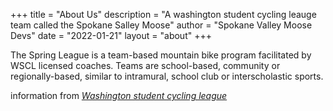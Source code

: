 +++
title = "About Us"
description = "A washington student cycling leauge team called the Spokane Salley Moose"
author = "Spokane Valley Moose Devs"
date = "2022-01-21"
layout = "about"
+++

The Spring League is a team-based mountain bike program facilitated by WSCL licensed coaches. Teams are school-based, community or regionally-based, similar to intramural, school club or interscholastic sports.

information from *[Washington student cycling league](https://washingtonleague.org/)*